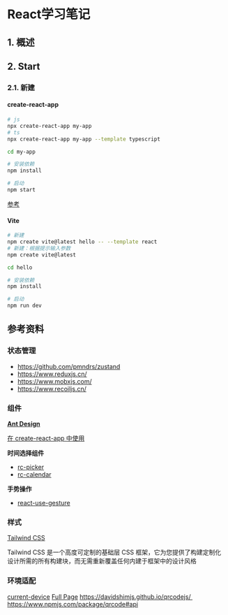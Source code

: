 # React学习笔记

## 1. 概述

## 2. Start

### 2.1. 新建

#### create-react-app
```sh
# js
npx create-react-app my-app
# ts
npx create-react-app my-app --template typescript

cd my-app

# 安装依赖
npm install

# 启动
npm start

```

[参考](https://create-react-app.dev/docs/getting-started)



#### Vite
```sh
# 新建
npm create vite@latest hello -- --template react
# 新建：根据提示输入参数
npm create vite@latest

cd hello

# 安装依赖
npm install

# 启动
npm run dev
```

## 参考资料

### 状态管理

- https://github.com/pmndrs/zustand
- https://www.reduxjs.cn/
- https://www.mobxjs.com/
- https://www.recoiljs.cn/

### 组件

**[Ant Design](https://ant.design/index-cn)**

​[在 create-react-app 中使用](https://ant.design/docs/react/use-with-create-react-app-cn)

**时间选择组件**

- [rc-picker](https://github.com/react-component/picker)
- [rc-calendar](https://github.com/react-component/calendar)

**手势操作**

- [react-use-gesture](https://github.com/pmndrs/react-use-gesture)


### 样式

[Tailwind CSS](https://www.tailwindcss.cn/)

Tailwind CSS 是一个高度可定制的基础层 CSS 框架，它为您提供了构建定制化设计所需的所有构建块，而无需重新覆盖任何内建于框架中的设计风格

### 环境适配

[current-device](https://github.com/matthewhudson/current-device)
[Full Page](https://github.com/alvarotrigo/fullPage.js)
https://davidshimjs.github.io/qrcodejs/ 
https://www.npmjs.com/package/qrcode#api